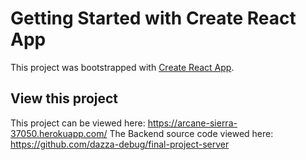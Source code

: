 # Getting Started with Create React App

This project was bootstrapped with [Create React App](https://github.com/facebook/create-react-app).

## View this project

This project can be viewed here: https://arcane-sierra-37050.herokuapp.com/
The Backend source code viewed here: https://github.com/dazza-debug/final-project-server
